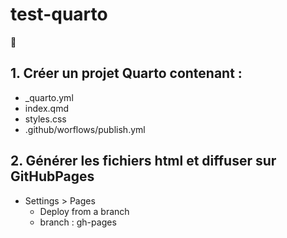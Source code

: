 # test-quarto

🚧

## 1. Créer un projet Quarto contenant :
* _quarto.yml
* index.qmd
* styles.css
* .github/worflows/publish.yml

## 2. Générer les fichiers html et diffuser sur GitHubPages

* Settings > Pages
  * Deploy from a branch
  * branch : gh-pages
